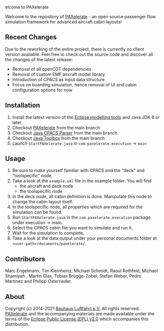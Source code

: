 ﻿elcome to PAXelerate

Welcome to the repository of [PAXelerate](http://www.paxelerate.com) - an open source passenger flow simulation framework for advanced aircraft cabin layouts! 

## Recent Changes

Due to the reworking of the entire project, there is currently no client version available. Feel free to check out the source code and discover all the changes of the latest release:

* Removal of all openCDT dependencies
* Removal of custom EMF aircraft model library
* Introduction of CPACS as input data structure
* Focus on boarding simulation, hence removal of UI and cabin configuration options for now

## Installation

1. Install the latest version of the [Eclipse modelling tools](http://www.eclipse.org/downloads/) and Java JDK 8 or later.
2. Checkout [PAXelerate](http://github.com/BauhausLuftfahrt/PAXelerate) from the main branch
3. Checkout [Java CPACS Parser](https://github.com/BauhausLuftfahrt/Java-CPACS-Parser) from the main branch
4. Checkout [Java Toolbox](https://github.com/BauhausLuftfahrt/BHLJavaToolbox) from the main branch
5. Launch `StartPAXelerate.java` in `com.paxelerate.execution` -> `main`

## Usage

1. Be sure to make yourself familiar with CPACS and the "deck" and "toolspecific" node.
2. Take a look at the `example.xml` file in the example folder. You will find 
	* the aircraft and deck node
	* the toolspecific node
3. In the deck node, all cabin definition is done. Manipulate this node to change the cabin layout itself.
4. In the toolspecific node, all properties which are required for the simulation can be found.
5. Run `StartPAXelerate.java` in the `com.paxelerate.execution` package under execution -> main.
6. Select the CPACS cabin file you want to simulate and run it.
7. Wait for the simulation to complete.
8. Take a look at the data output under your personal documents folder at `<user-path>/documents/paxelerate/`.

## Contributors 

Marc Engelmann, Tim Kleinheinz, Michael Schmidt, Raoul Rothfeld, Michael Shamiyeh , Martin Glas, Tobias Brügge-Zobel, Stefan Weber, Pedro Martinez and Philipp Osterrieder.

## About

Copyright (c) 2014-2021 [Bauhaus Luftfahrt e.V.](http://www.bauhaus-luftfahrt.net/?set_language=en) All rights reserved. [PAXelerate](http://www.paxelerate.com) and the accompanying materials are made available under the terms of the [Eclipse Public License (EPL) v2.0](http://www.eclipse.org/legal/epl-v20.html) which accompanies this distribution.
